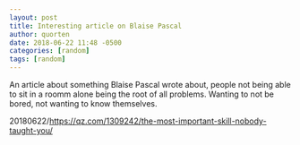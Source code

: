 ```yaml
---
layout: post
title: Interesting article on Blaise Pascal
author: quorten
date: 2018-06-22 11:48 -0500
categories: [random]
tags: [random]
---
```


An article about something Blaise Pascal wrote about, people not being
able to sit in a roomm alone being the root of all problems.  Wanting
to not be bored, not wanting to know themselves.

20180622/https://qz.com/1309242/the-most-important-skill-nobody-taught-you/
